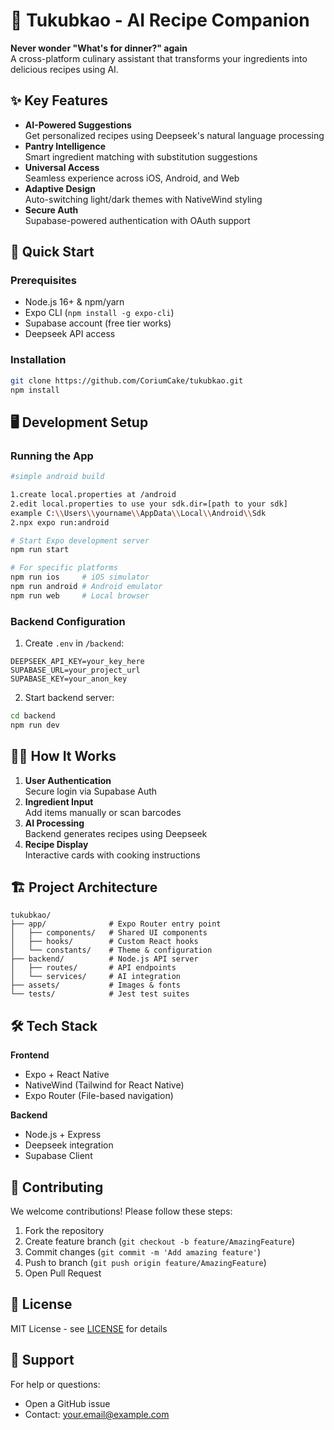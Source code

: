 # 🍳 Tukubkao - AI Recipe Companion

**Never wonder "What's for dinner?" again**  
A cross-platform culinary assistant that transforms your ingredients into delicious recipes using AI.

## ✨ Key Features

- **AI-Powered Suggestions**  
  Get personalized recipes using Deepseek's natural language processing
- **Pantry Intelligence**  
  Smart ingredient matching with substitution suggestions
- **Universal Access**  
  Seamless experience across iOS, Android, and Web
- **Adaptive Design**  
  Auto-switching light/dark themes with NativeWind styling
- **Secure Auth**  
  Supabase-powered authentication with OAuth support

## 🚀 Quick Start

### Prerequisites
- Node.js 16+ & npm/yarn
- Expo CLI (`npm install -g expo-cli`)
- Supabase account (free tier works)
- Deepseek API access

### Installation
```bash
git clone https://github.com/CoriumCake/tukubkao.git
npm install
```

## 🖥️ Development Setup

### Running the App
```bash
#simple android build

1.create local.properties at /android
2.edit local.properties to use your sdk.dir=[path to your sdk]
example C:\\Users\\yourname\\AppData\\Local\\Android\\Sdk
2.npx expo run:android

# Start Expo development server
npm run start

# For specific platforms
npm run ios     # iOS simulator
npm run android # Android emulator
npm run web     # Local browser
```

### Backend Configuration
1. Create `.env` in `/backend`:
```
DEEPSEEK_API_KEY=your_key_here
SUPABASE_URL=your_project_url
SUPABASE_KEY=your_anon_key
```
2. Start backend server:
```bash
cd backend
npm run dev
```

## 🧑‍🍳 How It Works

1. **User Authentication**  
   Secure login via Supabase Auth
2. **Ingredient Input**  
   Add items manually or scan barcodes
3. **AI Processing**  
   Backend generates recipes using Deepseek
4. **Recipe Display**  
   Interactive cards with cooking instructions

## 🏗️ Project Architecture
```
tukubkao/
├── app/              # Expo Router entry point
│   ├── components/   # Shared UI components
│   ├── hooks/        # Custom React hooks
│   └── constants/    # Theme & configuration
├── backend/          # Node.js API server
│   ├── routes/       # API endpoints
│   └── services/     # AI integration
├── assets/           # Images & fonts
└── tests/            # Jest test suites
```

## 🛠️ Tech Stack

**Frontend**
- Expo + React Native
- NativeWind (Tailwind for React Native)
- Expo Router (File-based navigation)

**Backend**
- Node.js + Express
- Deepseek integration
- Supabase Client

## 🌱 Contributing

We welcome contributions! Please follow these steps:

1. Fork the repository
2. Create feature branch (`git checkout -b feature/AmazingFeature`)
3. Commit changes (`git commit -m 'Add amazing feature'`)
4. Push to branch (`git push origin feature/AmazingFeature`)
5. Open Pull Request

## 📜 License

MIT License - see [LICENSE](LICENSE) for details

## 🙋 Support

For help or questions:
- Open a GitHub issue
- Contact: your.email@example.com
